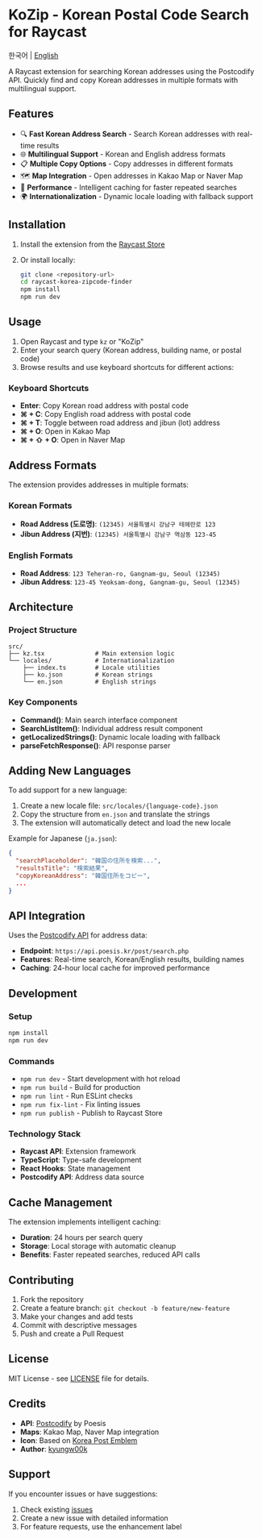 # KoZip - Korean Postal Code Search for Raycast

한국어 | [English](README.en.md)

A Raycast extension for searching Korean addresses using the Postcodify API. Quickly find and copy Korean addresses in multiple formats with multilingual support.

## Features

- 🔍 **Fast Korean Address Search** - Search Korean addresses with real-time results
- 🌐 **Multilingual Support** - Korean and English address formats
- 📋 **Multiple Copy Options** - Copy addresses in different formats
- 🗺️ **Map Integration** - Open addresses in Kakao Map or Naver Map
- 🚀 **Performance** - Intelligent caching for faster repeated searches
- 🌍 **Internationalization** - Dynamic locale loading with fallback support

## Installation

1. Install the extension from the [Raycast Store](https://raycast.com/store)
2. Or install locally:

   ```bash
   git clone <repository-url>
   cd raycast-korea-zipcode-finder
   npm install
   npm run dev
   ```

## Usage

1. Open Raycast and type `kz` or "KoZip"
2. Enter your search query (Korean address, building name, or postal code)
3. Browse results and use keyboard shortcuts for different actions:

### Keyboard Shortcuts

- **Enter**: Copy Korean road address with postal code
- **⌘ + C**: Copy English road address with postal code
- **⌘ + T**: Toggle between road address and jibun (lot) address
- **⌘ + O**: Open in Kakao Map
- **⌘ + ⇧ + O**: Open in Naver Map

## Address Formats

The extension provides addresses in multiple formats:

### Korean Formats

- **Road Address (도로명)**: `(12345) 서울특별시 강남구 테헤란로 123`
- **Jibun Address (지번)**: `(12345) 서울특별시 강남구 역삼동 123-45`

### English Formats

- **Road Address**: `123 Teheran-ro, Gangnam-gu, Seoul (12345)`
- **Jibun Address**: `123-45 Yeoksam-dong, Gangnam-gu, Seoul (12345)`

## Architecture

### Project Structure

```text
src/
├── kz.tsx              # Main extension logic
└── locales/            # Internationalization
    ├── index.ts        # Locale utilities
    ├── ko.json         # Korean strings
    └── en.json         # English strings
```

### Key Components

- **Command()**: Main search interface component
- **SearchListItem()**: Individual address result component
- **getLocalizedStrings()**: Dynamic locale loading with fallback
- **parseFetchResponse()**: API response parser

## Adding New Languages

To add support for a new language:

1. Create a new locale file: `src/locales/{language-code}.json`
2. Copy the structure from `en.json` and translate the strings
3. The extension will automatically detect and load the new locale

Example for Japanese (`ja.json`):

```json
{
  "searchPlaceholder": "韓国の住所を検索...",
  "resultsTitle": "検索結果",
  "copyKoreanAddress": "韓国住所をコピー",
  ...
}
```

## API Integration

Uses the [Postcodify API](https://postcodify.poesis.kr/) for address data:

- **Endpoint**: `https://api.poesis.kr/post/search.php`
- **Features**: Real-time search, Korean/English results, building names
- **Caching**: 24-hour local cache for improved performance

## Development

### Setup

```bash
npm install
npm run dev
```

### Commands

- `npm run dev` - Start development with hot reload
- `npm run build` - Build for production
- `npm run lint` - Run ESLint checks
- `npm run fix-lint` - Fix linting issues
- `npm run publish` - Publish to Raycast Store

### Technology Stack

- **Raycast API**: Extension framework
- **TypeScript**: Type-safe development
- **React Hooks**: State management
- **Postcodify API**: Address data source

## Cache Management

The extension implements intelligent caching:

- **Duration**: 24 hours per search query
- **Storage**: Local storage with automatic cleanup
- **Benefits**: Faster repeated searches, reduced API calls

## Contributing

1. Fork the repository
2. Create a feature branch: `git checkout -b feature/new-feature`
3. Make your changes and add tests
4. Commit with descriptive messages
5. Push and create a Pull Request

## License

MIT License - see [LICENSE](LICENSE) file for details.

## Credits

- **API**: [Postcodify](https://postcodify.poesis.kr/) by Poesis
- **Maps**: Kakao Map, Naver Map integration
- **Icon**: Based on [Korea Post Emblem](https://ko.m.wikipedia.org/wiki/%ED%8C%8C%EC%9D%BC:Emblem_of_Korea_Post.svg)
- **Author**: [kyungw00k](https://github.com/kyungw00k)

## Support

If you encounter issues or have suggestions:

1. Check existing [issues](https://github.com/your-repo/issues)
2. Create a new issue with detailed information
3. For feature requests, use the enhancement label